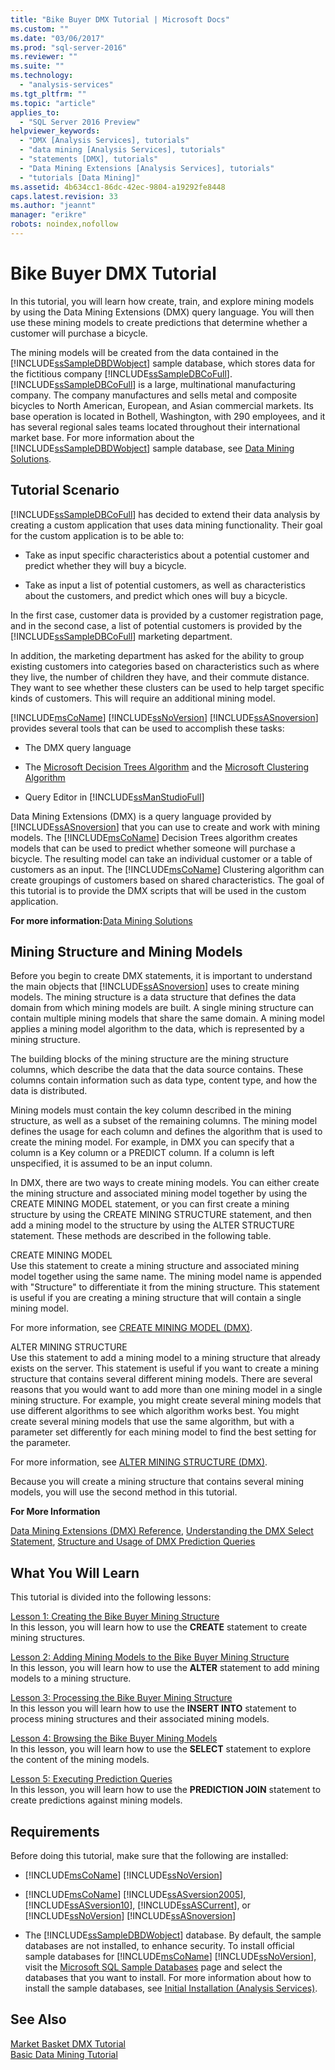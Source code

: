 ```yaml
---
title: "Bike Buyer DMX Tutorial | Microsoft Docs"
ms.custom: ""
ms.date: "03/06/2017"
ms.prod: "sql-server-2016"
ms.reviewer: ""
ms.suite: ""
ms.technology: 
  - "analysis-services"
ms.tgt_pltfrm: ""
ms.topic: "article"
applies_to: 
  - "SQL Server 2016 Preview"
helpviewer_keywords: 
  - "DMX [Analysis Services], tutorials"
  - "data mining [Analysis Services], tutorials"
  - "statements [DMX], tutorials"
  - "Data Mining Extensions [Analysis Services], tutorials"
  - "tutorials [Data Mining]"
ms.assetid: 4b634cc1-86dc-42ec-9804-a19292fe8448
caps.latest.revision: 33
ms.author: "jeannt"
manager: "erikre"
robots: noindex,nofollow
---
```

# Bike Buyer DMX Tutorial
In this tutorial, you will learn how create, train, and explore mining models by using the Data Mining Extensions (DMX) query language. You will then use these mining models to create predictions that determine whether a customer will purchase a bicycle.  
  
The mining models will be created from the data contained in the [!INCLUDE[ssSampleDBDWobject](../a9notintoc/includes/sssampledbdwobject-md.md)] sample database, which stores data for the fictitious company [!INCLUDE[ssSampleDBCoFull](../a9notintoc/includes/sssampledbcofull-md.md)]. [!INCLUDE[ssSampleDBCoFull](../a9notintoc/includes/sssampledbcofull-md.md)] is a large, multinational manufacturing company. The company manufactures and sells metal and composite bicycles to North American, European, and Asian commercial markets. Its base operation is located in Bothell, Washington, with 290 employees, and it has several regional sales teams located throughout their international market base. For more information about the [!INCLUDE[ssSampleDBDWobject](../a9notintoc/includes/sssampledbdwobject-md.md)] sample database, see [Data Mining Solutions](../analysis-services/data-mining/data-mining-solutions.md).  
  
## Tutorial Scenario  
[!INCLUDE[ssSampleDBCoFull](../a9notintoc/includes/sssampledbcofull-md.md)] has decided to extend their data analysis by creating a custom application that uses data mining functionality. Their goal for the custom application is to be able to:  
  
-   Take as input specific characteristics about a potential customer and predict whether they will buy a bicycle.  
  
-   Take as input a list of potential customers, as well as characteristics about the customers, and predict which ones will buy a bicycle.  
  
In the first case, customer data is provided by a customer registration page, and in the second case, a list of potential customers is provided by the [!INCLUDE[ssSampleDBCoFull](../a9notintoc/includes/sssampledbcofull-md.md)] marketing department.  
  
In addition, the marketing department has asked for the ability to group existing customers into categories based on characteristics such as where they live, the number of children they have, and their commute distance. They want to see whether these clusters can be used to help target specific kinds of customers. This will require an additional mining model.  
  
[!INCLUDE[msCoName](../a9notintoc/includes/msconame-md.md)] [!INCLUDE[ssNoVersion](../a9notintoc/includes/ssnoversion-md.md)] [!INCLUDE[ssASnoversion](../a9notintoc/includes/ssasnoversion-md.md)] provides several tools that can be used to accomplish these tasks:  
  
-   The DMX query language  
  
-   The [Microsoft Decision Trees Algorithm](../analysis-services/data-mining/microsoft-decision-trees-algorithm.md) and the [Microsoft Clustering Algorithm](../analysis-services/data-mining/microsoft-clustering-algorithm.md)  
  
-   Query Editor in [!INCLUDE[ssManStudioFull](../a9notintoc/includes/ssmanstudiofull-md.md)]  
  
Data Mining Extensions (DMX) is a query language provided by [!INCLUDE[ssASnoversion](../a9notintoc/includes/ssasnoversion-md.md)] that you can use to create and work with mining models. The [!INCLUDE[msCoName](../a9notintoc/includes/msconame-md.md)] Decision Trees algorithm creates models that can be used to predict whether someone will purchase a bicycle. The resulting model can take an individual customer or a table of customers as an input. The [!INCLUDE[msCoName](../a9notintoc/includes/msconame-md.md)] Clustering algorithm can create groupings of customers based on shared characteristics. The goal of this tutorial is to provide the DMX scripts that will be used in the custom application.  
  
**For more information:**[Data Mining Solutions](../analysis-services/data-mining/data-mining-solutions.md)  
  
## Mining Structure and Mining Models  
Before you begin to create DMX statements, it is important to understand the main objects that [!INCLUDE[ssASnoversion](../a9notintoc/includes/ssasnoversion-md.md)] uses to create mining models. The mining structure is a data structure that defines the data domain from which mining models are built. A single mining structure can contain multiple mining models that share the same domain. A mining model applies a mining model algorithm to the data, which is represented by a mining structure.  
  
The building blocks of the mining structure are the mining structure columns, which describe the data that the data source contains. These columns contain information such as data type, content type, and how the data is distributed.  
  
Mining models must contain the key column described in the mining structure, as well as a subset of the remaining columns. The mining model defines the usage for each column and defines the algorithm that is used to create the mining model. For example, in DMX you can specify that a column is a Key column or a PREDICT column. If a column is left unspecified, it is assumed to be an input column.  
  
In DMX, there are two ways to create mining models. You can either create the mining structure and associated mining model together by using the CREATE MINING MODEL statement, or you can first create a mining structure by using the CREATE MINING STRUCTURE statement, and then add a mining model to the structure by using the ALTER STRUCTURE statement. These methods are described in the following table.  
  
CREATE MINING MODEL  
Use this statement to create a mining structure and associated mining model together using the same name. The mining model name is appended with "Structure" to differentiate it from the mining structure. This statement is useful if you are creating a mining structure that will contain a single mining model.  
  
For more information, see [CREATE MINING MODEL &#40;DMX&#41;](../dmx/create-mining-model-dmx.md).  
  
ALTER MINING STRUCTURE  
Use this statement to add a mining model to a mining structure that already exists on the server. This statement is useful if you want to create a mining structure that contains several different mining models. There are several reasons that you would want to add more than one mining model in a single mining structure. For example, you might create several mining models that use different algorithms to see which algorithm works best. You might create several mining models that use the same algorithm, but with a parameter set differently for each mining model to find the best setting for the parameter.  
  
For more information, see [ALTER MINING STRUCTURE &#40;DMX&#41;](../dmx/alter-mining-structure-dmx.md).  
  
Because you will create a mining structure that contains several mining models, you will use the second method in this tutorial.  
  
**For More Information**  
  
[Data Mining Extensions &#40;DMX&#41; Reference](../dmx/data-mining-extensions-dmx-reference.md), [Understanding the DMX Select Statement](../dmx/understanding-the-dmx-select-statement.md), [Structure and Usage of DMX Prediction Queries](../dmx/structure-and-usage-of-dmx-prediction-queries.md)  
  
## What You Will Learn  
This tutorial is divided into the following lessons:  
  
[Lesson 1: Creating the Bike Buyer Mining Structure](../a9notintoc/lesson-1-creating-the-bike-buyer-mining-structure.md)  
In this lesson, you will learn how to use the **CREATE** statement to create mining structures.  
  
[Lesson 2: Adding Mining Models to the Bike Buyer Mining Structure](../a9notintoc/lesson-2-adding-mining-models-to-the-bike-buyer-mining-structure.md)  
In this lesson, you will learn how to use the **ALTER** statement to add mining models to a mining structure.  
  
[Lesson 3: Processing the Bike Buyer Mining Structure](../a9notintoc/lesson-3-processing-the-bike-buyer-mining-structure.md)  
In this lesson you will learn how to use the **INSERT INTO** statement to process mining structures and their associated mining models.  
  
[Lesson 4: Browsing the Bike Buyer Mining Models](../a9notintoc/lesson-4-browsing-the-bike-buyer-mining-models.md)  
In this lesson, you will learn how to use the **SELECT** statement to explore the content of the mining models.  
  
[Lesson 5: Executing Prediction Queries](../a9notintoc/lesson-5-executing-prediction-queries.md)  
In this lesson, you will learn how to use the **PREDICTION JOIN** statement to create predictions against mining models.  
  
## Requirements  
Before doing this tutorial, make sure that the following are installed:  
  
-   [!INCLUDE[msCoName](../a9notintoc/includes/msconame-md.md)] [!INCLUDE[ssNoVersion](../a9notintoc/includes/ssnoversion-md.md)]  
  
-   [!INCLUDE[msCoName](../a9notintoc/includes/msconame-md.md)] [!INCLUDE[ssASversion2005](../a9notintoc/includes/ssasversion2005-md.md)], [!INCLUDE[ssASversion10](../a9notintoc/includes/ssasversion10-md.md)], [!INCLUDE[ssASCurrent](../a9notintoc/includes/ssascurrent-md.md)], or [!INCLUDE[ssNoVersion](../a9notintoc/includes/ssnoversion-md.md)] [!INCLUDE[ssASnoversion](../a9notintoc/includes/ssasnoversion-md.md)]  
  
-   The [!INCLUDE[ssSampleDBDWobject](../a9notintoc/includes/sssampledbdwobject-md.md)] database. By default, the sample databases are not installed, to enhance security. To install official sample databases for [!INCLUDE[msCoName](../a9notintoc/includes/msconame-md.md)] [!INCLUDE[ssNoVersion](../a9notintoc/includes/ssnoversion-md.md)], visit the [Microsoft SQL Sample Databases](http://go.microsoft.com/fwlink/?LinkId=88417) page and select the databases that you want to install. For more information about how to install the sample databases, see [Initial Installation (Analysis Services)](https://msdn.microsoft.com/library/bb522612.aspx).  
  
## See Also  
[Market Basket DMX Tutorial](../a9notintoc/market-basket-dmx-tutorial.md)  
[Basic Data Mining Tutorial](../a9notintoc/basic-data-mining-tutorial.md)  
  
